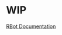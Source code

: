 # WIP

[RBot Documentation](http://brenohenrike.github.io/RBotDocs "Updated docs for Rodit's RBot")
